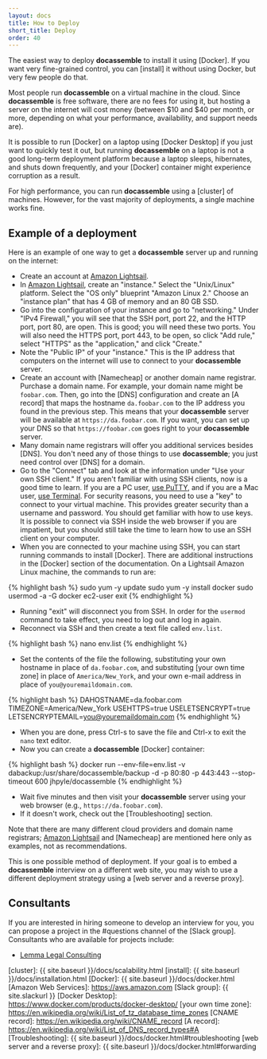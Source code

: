 ```yaml
---
layout: docs
title: How to Deploy
short_title: Deploy
order: 40
---
```


The easiest way to deploy **docassemble** to install it using
[Docker]. If you want very fine-grained control, you can [install] it
without using Docker, but very few people do that.

Most people run **docassemble** on a virtual machine in the
cloud. Since **docassemble** is free software, there are no fees for
using it, but hosting a server on the internet will cost money
(between $10 and $40 per month, or more, depending on what your
performance, availability, and support needs are).

It is possible to run [Docker] on a laptop using [Docker Desktop] if
you just want to quickly test it out, but running **docassemble** on a
laptop is not a good long-term deployment platform because a laptop
sleeps, hibernates, and shuts down frequently, and your [Docker]
container might experience corruption as a result.

For high performance, you can run **docassemble** using a [cluster] of
machines. However, for the vast majority of deployments, a single
machine works fine.

## Example of a deployment

Here is an example of one way to get a **docassemble** server up and
running on the internet:

* Create an account at [Amazon Lightsail].
* In [Amazon Lightsail], create an "instance." Select the
  "Unix/Linux" platform. Select the "OS only" blueprint "Amazon Linux
  2." Choose an "instance plan" that has 4 GB of memory and an 80 GB SSD.
* Go into the configuration of your instance and go to "networking."
  Under "IPv4 Firewall," you will see that the SSH port, port 22, and
  the HTTP port, port 80, are open. This is good; you will need these
  two ports. You will also need the HTTPS port, port 443, to be open,
  so click "Add rule," select "HTTPS" as the "application," and click
  "Create."
* Note the "Public IP" of your "instance." This is the IP address that
  computers on the internet will use to connect to your
  **docassemble** server.
* Create an account with [Namecheap] or another domain name
  registrar. Purchase a domain name. For example, your domain name
  might be `foobar.com`. Then, go into the [DNS] configuration and
  create an [A record] that maps the hostname `da.foobar.com` to the
  IP address you found in the previous step. This means that your
  **docassemble** server will be available at
  `https://da.foobar.com`. If you want, you can set up your DNS so
  that `https://foobar.com` goes right to your **docassemble** server.
* Many domain name registrars will offer you additional services
  besides [DNS]. You don't need any of those things to use
  **docassemble**; you just need control over [DNS] for a domain.
* Go to the "Connect" tab and look at the information under "Use your
  own SSH client." If you aren't familiar with using SSH clients, now
  is a good time to learn. If you are a PC user, [use PuTTY], and if
  you are a Mac user, [use Terminal]. For security reasons, you need
  to use a "key" to connect to your virtual machine. This provides
  greater security than a username and password. You should get
  familiar with how to use keys. It is possible to connect via SSH
  inside the web browser if you are impatient, but you should still
  take the time to learn how to use an SSH client on your computer.
* When you are connected to your machine using SSH, you can start
  running commands to install [Docker]. There are additional
  instructions in the [Docker] section of the documentation. On a
  Lightsail Amazon Linux machine, the commands to run are:

{% highlight bash %}
sudo yum -y update
sudo yum -y install docker
sudo usermod -a -G docker ec2-user
exit
{% endhighlight %}

* Running "exit" will disconnect you from SSH. In order for the `usermod`
  command to take effect, you need to log out and log in again.
* Reconnect via SSH and then create a text file called `env.list`.

{% highlight bash %}
nano env.list
{% endhighlight %}

* Set the contents of the file the following, substituting your own
hostname in place of `da.foobar.com`, and substituting [your own
time zone] in place of `America/New_York`, and your own e-mail address
in place of `you@youremaildomain.com`.

{% highlight bash %}
DAHOSTNAME=da.foobar.com
TIMEZONE=America/New_York
USEHTTPS=true
USELETSENCRYPT=true
LETSENCRYPTEMAIL=you@youremaildomain.com
{% endhighlight %}

* When you are done, press Ctrl-s to save the file and Ctrl-x to exit
  the `nano` text editor.
* Now you can create a **docassemble** [Docker] container:

{% highlight bash %}
docker run --env-file=env.list -v dabackup:/usr/share/docassemble/backup -d -p 80:80 -p 443:443 --stop-timeout 600 jhpyle/docassemble
{% endhighlight %}

* Wait five minutes and then visit your **docassemble** server using
  your web browser (e.g., `https://da.foobar.com`).
* If it doesn't work, check out the [Troubleshooting] section.

Note that there are many different cloud providers and domain name
registrars; [Amazon Lightsail] and [Namecheap] are mentioned here only
as examples, not as recommendations.

This is one possible method of deployment. If your goal is to embed a
**docassemble** interview on a different web site, you may wish to use
a different deployment strategy using a [web server and a reverse proxy].

## Consultants

If you are interested in hiring someone to develop an interview for
you, you can propose a project in the #questions channel of the [Slack
group].  Consultants who are available for projects include:

* [Lemma Legal Consulting]

[use Terminal]: https://lightsail.aws.amazon.com/ls/docs/en_us/articles/amazon-lightsail-ssh-using-terminal
[use PuTTY]: https://lightsail.aws.amazon.com/ls/docs/en_us/articles/lightsail-how-to-set-up-putty-to-connect-using-ssh
[Amazon Lightsail]: https://aws.amazon.com/lightsail/
[Lemma Legal Consulting]: https://lemmalegal.com
[cluster]: {{ site.baseurl }}/docs/scalability.html
[install]: {{ site.baseurl }}/docs/installation.html
[Docker]: {{ site.baseurl }}/docs/docker.html
[Amazon Web Services]: https://aws.amazon.com
[Slack group]: {{ site.slackurl }}
[Docker Desktop]: https://www.docker.com/products/docker-desktop/
[your own time zone]: https://en.wikipedia.org/wiki/List_of_tz_database_time_zones
[CNAME record]: https://en.wikipedia.org/wiki/CNAME_record
[A record]: https://en.wikipedia.org/wiki/List_of_DNS_record_types#A
[Troubleshooting]: {{ site.baseurl }}/docs/docker.html#troubleshooting
[web server and a reverse proxy]: {{ site.baseurl }}/docs/docker.html#forwarding
